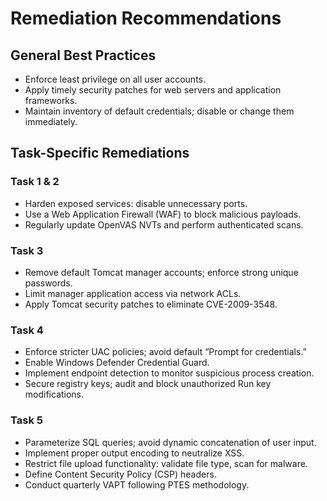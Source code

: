 # Remediation Recommendations

## General Best Practices
- Enforce least privilege on all user accounts.
- Apply timely security patches for web servers and application frameworks.
- Maintain inventory of default credentials; disable or change them immediately.

## Task-Specific Remediations

### Task 1 & 2
- Harden exposed services: disable unnecessary ports.
- Use a Web Application Firewall (WAF) to block malicious payloads.
- Regularly update OpenVAS NVTs and perform authenticated scans.

### Task 3
- Remove default Tomcat manager accounts; enforce strong unique passwords.
- Limit manager application access via network ACLs.
- Apply Tomcat security patches to eliminate CVE-2009-3548.

### Task 4
- Enforce stricter UAC policies; avoid default “Prompt for credentials.”
- Enable Windows Defender Credential Guard.
- Implement endpoint detection to monitor suspicious process creation.
- Secure registry keys; audit and block unauthorized Run key modifications.

### Task 5
- Parameterize SQL queries; avoid dynamic concatenation of user input.
- Implement proper output encoding to neutralize XSS.
- Restrict file upload functionality: validate file type, scan for malware.
- Define Content Security Policy (CSP) headers.
- Conduct quarterly VAPT following PTES methodology.
